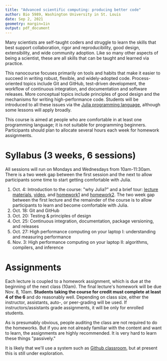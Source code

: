 ```yaml
---
title: "Advanced scientific computing: producing better code"
author: Bio 5989, Washington University in St. Louis
date: Sep 2, 2021
geometry: margin=1in
output: pdf_document
---
```


Many scientists are self-taught coders and struggle to learn the skills that best support collaboration, rigor and reproducibility, good design, extensibility, and wide community adoption.  Like so many other aspects of being a scientist, these are all skills that can be taught and learned via practice.

This nanocourse focuses primarily on tools and habits that make it easier to succeed in writing robust, flexible, and widely-adopted code.  Process-oriented topics include Git and GitHub, test-driven development, the workflow of continuous integration, and documentation and software releases.  More conceptual topics include principles of good design and the mechanisms for writing high-performance code.  Students will be introduced to all these issues via the [Julia programming language](https://julialang.org/), although some lessons will apply broadly.

This course is aimed at people who are comfortable in at least one programming language; it is not suitable for programming beginners.  Participants should plan to allocate several hours each week for homework assignments.

# Syllabus (3 weeks, 6 sessions)

All sessions will run on Mondays and Wednesdays from 10am-11:30am.  There is a two week gap between the first session and the next to allow participants some time to start getting comfortable with Julia.

1. Oct. 4: Introduction to the course: "why Julia?" and a brief tour: [lecture materials](../lectures/intro/intro-julia.ipynb), [video](https://www.youtube.com/watch?v=x4oi0IKf52w&list=PL-G47MxHVTewUm5ywggLvmbUCNOD2RbKA&index=2), and [homework1](../homeworks/learning_julia1.md) and [homework2](../homeworks/learning_julia1.md). The two week gap between the first lecture and the remainder of the course is to allow participants to learn and become comfortable with Julia.
2. Oct. 18: Git and GitHub
3. Oct. 20: Testing & principles of design
4. Oct. 25: Continuous integration, documentation, package versioning, and releases
5. Oct. 27: High performance computing on your laptop I: understanding and measuring performance
6. Nov. 3: High performance computing on your laptop II: algorithms, compilers, and inference

# Assignments

Each lecture is coupled to a homework assignment, which is due at the beginning of the next class (10am).  The final lecture's homework will be due Nov. 8, 10am. **Students taking the course for credit must complete at least 4 of the 6** and do reasonably well.  Depending on class size, either the instructor, assistants, auto-, or peer-grading will be used. If instructors/assistants grade assignments, it will be only for enrolled students.

As is presumably obvious, people auditing the class are not required to do the homeworks. But if you are not already familiar with the content and want to learn, the assignments are highly recommended. It is very hard to learn these things "passively."

It is likely that we'll use a system such as [Github classroom](https://classroom.github.com/), but at present this is still under exploration.
